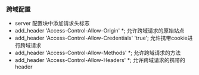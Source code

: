 ### 跨域配置
- server 配置块中添加请求头标志
- add_header 'Access-Control-Allow-Origin' *; 允许跨域请求的原始站点
- add_header 'Access-Control-Allow-Credentials' 'true'; 允许携带cookie进行跨域请求
- add_header 'Access-Control-Allow-Methods' *; 允许跨域请求的方法
- add_header 'Access-Control-Allow-Headers' *; 允许跨域请求的携带的header